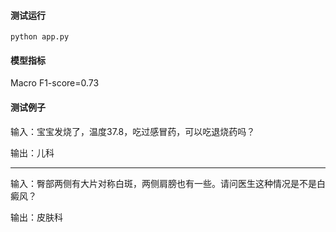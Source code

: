 #### 测试运行

```
python app.py
```

#### 模型指标

Macro F1-score=0.73

#### 测试例子

输入：宝宝发烧了，温度37.8，吃过感冒药，可以吃退烧药吗？

输出：儿科

---

输入：臀部两侧有大片对称白斑，两侧肩膀也有一些。请问医生这种情况是不是白癜风？

输出：皮肤科


